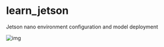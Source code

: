 # learn_jetson
<div id="top"></div>



Jetson nano environment configuration and model deployment

![img](https://gitee.com/yin-qiyu/picbed/raw/master/img/jetson-nano-dev-kit-top-r6-HR-B01.png)
